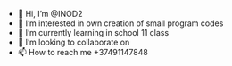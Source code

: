 - 👋 Hi, I’m @INOD2
- 👀 I’m interested in own creation of small program codes
- 🌱 I’m currently learning in school 11 class
- 💞️ I’m looking to collaborate on  
- 📫 How to reach me +37491147848

<!---
INOD2/INOD2 is a ✨ special ✨ repository because its `README.md` (this file) appears on your GitHub profile.
You can click the Preview link to take a look at your changes.
--->
